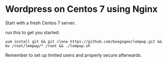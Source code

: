 #  Wordpress on Centos 7 using Nginx

Start with a fresh Centos 7 server.

run this to get you started:

`yum install git && git clone https://github.com/boogogee/lempwp.git && mv /root/lempwp/* /root && ./lempwp.sh`

Remember to set up limited users and properly secure afterwards.
